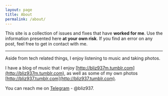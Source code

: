 ```yaml
---
layout: page
title: About
permalink: /about/
---
```


This site is a collection of issues and fixes that have **worked for me**.
Use the information presented here **at your own risk**. If you find an error on any post, feel free to get in contact with me.

---

Aside from tech related things, I enjoy listening to music and taking photos.

I have a blog of music that I enjoy [http://bliz937m.tumblr.com](http://bliz937m.tumblr.com), as well as some of my own photos
[http://bliz937.tumblr.com](http://bliz937.tumblr.com).

You can reach me on [Telegram](https://telegram.org) - @bliz937.
